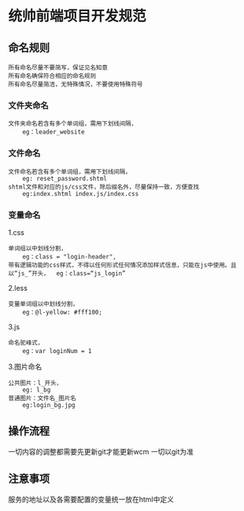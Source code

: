 # 统帅前端项目开发规范

## 命名规则
	
	所有命名尽量不要简写，保证见名知意
	所有命名确保符合相应的命名规则
	所有命名尽量简洁，无特殊情况，不要使用特殊符号	

### 文件夹命名

	文件夹命名若含有多个单词组，需用下划线间隔，
		eg：leader_website

### 文件命名

	文件命名若含有多个单词组，需用下划线间隔，
		eg: reset_password.shtml
	shtml文件和对应的js/css文件，除后缀名外，尽量保持一致，方便查找
		eg:index.shtml index.js/index.css
		
### 变量命名
1.css

	单词组以中划线分割，
		eg：class = "login-header",
	带有逻辑功能的css样式，不得以任何形式任何情况添加样式信息，只能在js中使用。且以“js_”开头，	eg：class=“js_login”
2.less
	
	变量单词组以中划线分割，
		eg：@l-yellow: #fff100; 
3.js

	命名驼峰式，
		eg：var loginNum = 1

3.图片命名

	公共图片：l_开头，
		eg: l_bg
	普通图片：文件名_图片名
		eg:login_bg.jpg
		

## 操作流程

一切内容的调整都需要先更新git才能更新wcm 一切以git为准

## 注意事项

服务的地址以及各需要配置的变量统一放在html中定义
